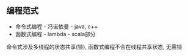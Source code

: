 ## 编程范式

- 命令式编程 - 冯诺依曼 - java, c++
- 函数式编程 - lambda - scala部分

命令式涉及多线程的状态共享(锁), 函数式编程不会在线程共享状态, 无需锁